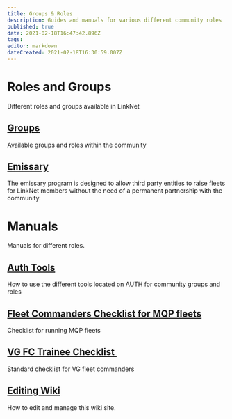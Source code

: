 ```yaml
---
title: Groups & Roles
description: Guides and manuals for various different community roles
published: true
date: 2021-02-18T16:47:42.896Z
tags: 
editor: markdown
dateCreated: 2021-02-18T16:30:59.007Z
---
```


# Roles and Groups
Different roles and groups available in LinkNet

## [Groups](/groups-and-roles/groups)
Available groups and roles within the community

## [Emissary](/groups-and-roles/emissary)
The emissary program is designed to allow third party entities to raise fleets for LinkNet members without the need of a permanent partnership with the community.

# Manuals
Manuals for different roles.

## [Auth Tools](/groups-and-roles/auth-tools)
How to use the different tools located on AUTH for community groups and roles

## [Fleet Commanders Checklist for MQP fleets](/groups-and-roles/fc-mqp-checklist)
Checklist for running MQP fleets

## [VG FC Trainee Checklist ](/groups-and-roles/vgincfc)
Standard checklist for VG fleet commanders

## [Editing Wiki](/groups-and-roles/editing-wiki)
How to edit and manage this wiki site.